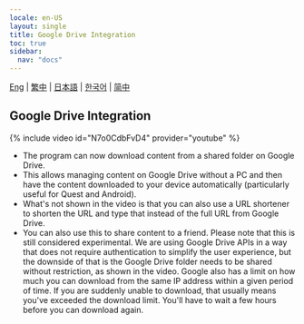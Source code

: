 ```yaml
---
locale: en-US
layout: single
title: Google Drive Integration
toc: true
sidebar:
  nav: "docs"
---
```

[Eng](/dancexr/features/googledrive) | [繁中](/tw/dancexr/features/googledrive) | [日本語](/jp/dancexr/features/googledrive) | [한국어](/kr/dancexr/features/googledrive) | [简中](/zh/dancexr/features/googledrive)


## Google Drive Integration
{% include video id="N7o0CdbFvD4" provider="youtube" %}
* The program can now download content from a shared folder on Google Drive.
* This allows managing content on Google Drive without a PC and then have the content downloaded to your device automatically (particularly useful for Quest and Android).
* What's not shown in the video is that you can also use a URL shortener to shorten the URL and type that instead of the full URL from Google Drive.
* You can also use this to share content to a friend.
Please note that this is still considered experimental.  We are using Google Drive APIs in a way that does not require authentication to simplify the user experience, but the downside of that is the Google Drive folder needs to be shared without restriction, as shown in the video. Google also has a limit on how much you can download from the same IP address within a given period of time. If you are suddenly unable to download, that usually means you've exceeded the download limit. You'll have to wait a few hours before you can download again.